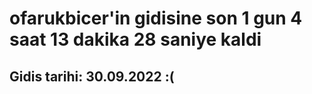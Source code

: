 # ofarukbicer'in gidisine son 1 gun 4 saat 13 dakika 28 saniye kaldi

## Gidis tarihi: 30.09.2022 :(